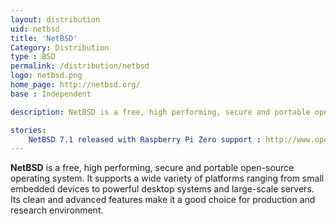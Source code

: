 ```yaml
---
layout: distribution
uid: netbsd
title: 'NetBSD'
Category: Distribution
type : BSD
permalink: /distribution/netbsd
logo: netbsd.png
home_page: http://netbsd.org/
base : Independent

description: NetBSD is a free, high performing, secure and portable open-source operating system supporting a wide range of platforms.

stories:
    NetBSD 7.1 released with Raspberry Pi Zero support : http://www.open-source-feed.com/2017/03/netbsd-71-released-with-raspberry-pi.html
---
```


**NetBSD** is a free, high performing, secure and portable open-source operating system. It supports a wide variety of platforms ranging from small embedded devices to powerful desktop systems and large-scale servers. Its clean and advanced features make it a good choice for production and research environment.
